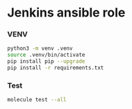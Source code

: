 # Jenkins ansible role

### VENV
```bash
python3 -m venv .venv
source .venv/bin/activate
pip install pip --upgrade
pip install -r requirements.txt
```

### Test
```bash
molecule test --all
```